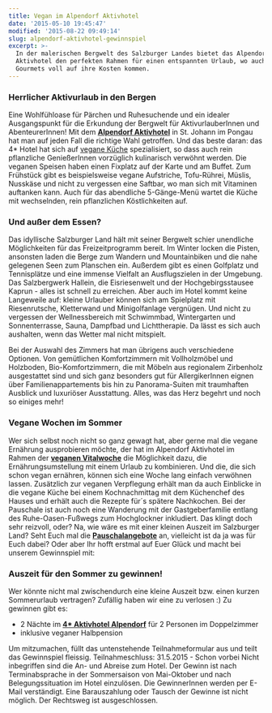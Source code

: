 ```yaml
---
title: Vegan im Alpendorf Aktivhotel
date: '2015-05-10 19:45:47'
modified: '2015-08-22 09:49:14'
slug: alpendorf-aktivhotel-gewinnspiel
excerpt: >-
  In der malerischen Bergwelt des Salzburger Landes bietet das Alpendorf
  Aktivhotel den perfekten Rahmen für einen entspannten Urlaub, wo auch vegane
  Gourmets voll auf ihre Kosten kommen.
---
```


### Herrlicher Aktivurlaub in den Bergen

Eine Wohlfühloase für Pärchen und Ruhesuchende und ein idealer Ausgangspunkt für die Erkundung der Bergwelt für AktivurlauberInnen und AbenteurerInnen! Mit dem [**Alpendorf Aktivhotel**](http://www.hotel-alpendorf.at/) in St. Johann im Pongau hat man auf jeden Fall die richtige Wahl getroffen. Und das beste daran: das 4\* Hotel hat sich auf [vegane Küche](http://www.hotel-alpendorf.at/de/hotel-alpendorf/vegane-kueche.html) spezialisiert, so dass auch rein pflanzliche GenießerInnen vorzüglich kulinarisch verwöhnt werden. Die veganen Speisen haben einen Fixplatz auf der Karte und am Buffet. Zum Frühstück gibt es beispielsweise vegane Aufstriche, Tofu-Rührei, Müslis, Nusskäse und nicht zu vergessen eine Saftbar, wo man sich mit Vitaminen auftanken kann. Auch für das abendliche 5-Gänge-Menü wartet die Küche mit wechselnden, rein pflanzlichen Köstlichkeiten auf.

### Und außer dem Essen?

Das idyllische Salzburger Land hält mit seiner Bergwelt schier unendliche Möglichkeiten für das Freizeitprogramm bereit. Im Winter locken die Pisten, ansonsten laden die Berge zum Wandern und Mountainbiken und die nahe gelegenen Seen zum Planschen ein. Außerdem gibt es einen Golfplatz und Tennisplätze und eine immense Vielfalt an Ausflugszielen in der Umgebung. Das Salzbergwerk Hallein, die Eisriesenwelt und der Hochgebirgsstausee Kaprun - alles ist schnell zu erreichen. Aber auch im Hotel kommt keine Langeweile auf: kleine Urlauber können sich am Spielplatz mit Riesenrutsche, Kletterwand und Minigolfanlage vergnügen. Und nicht zu vergessen der Wellnessbereich mit Schwimmbad, Wintergarten und Sonnenterrasse, Sauna, Dampfbad und Lichttherapie. Da lässt es sich auch aushalten, wenn das Wetter mal nicht mitspielt.

[<!-- Image removed (no copyright): alpendorf-collage-640x173.jpg -->](https://www.veganblatt.com/i/alpendorf-collage.jpg)

Bei der Auswahl des Zimmers hat man übrigens auch verschiedene Optionen. Von gemütlichen Komfortzimmern mit Vollholzmöbel und Holzboden, Bio-Komfortzimmern, die mit Möbeln aus regionalem Zirbenholz ausgestattet sind und sich ganz besonders gut für AllergikerInnen eignen über Familienappartements bis hin zu Panorama-Suiten mit traumhaften Ausblick und luxuriöser Ausstattung. Alles, was das Herz begehrt und noch so einiges mehr!

### Vegane Wochen im Sommer

Wer sich selbst noch nicht so ganz gewagt hat, aber gerne mal die vegane Ernährung ausprobieren möchte, der hat im Alpendorf Aktivhotel im Rahmen der **[veganen Vitalwoche](http://www.hotel-alpendorf.at/de/preise-pauschalen/sommer/vegane-vitalwoche.html)** die Möglichkeit dazu, die Ernährungsumstellung mit einem Urlaub zu kombinieren. Und die, die sich schon vegan ernähren, können sich eine Woche lang einfach verwöhnen lassen. Zusätzlich zur veganen Verpflegung erhält man da auch Einblicke in die vegane Küche bei einem Kochnachmittag mit dem Küchenchef des Hauses und erhält auch die Rezepte für´s spätere Nachkochen. Bei der Pauschale ist auch noch eine Wanderung mit der Gastgeberfamilie entlang des Ruhe-Oasen-Fußwegs zum Hochglockner inkludiert. Das klingt doch sehr reizvoll, oder? Na, wie wäre es mit einer kleinen Auszeit im Salzburger Land? Seht Euch mal die [**Pauschalangebote**](http://www.hotel-alpendorf.at/de/preise-pauschalen.html) an, vielleicht ist da ja was für Euch dabei? Oder aber Ihr hofft erstmal auf Euer Glück und macht bei unserem Gewinnspiel mit:

### Auszeit für den Sommer zu gewinnen!

Wer könnte nicht mal zwischendurch eine kleine Auszeit bzw. einen kurzen Sommerurlaub vertragen? Zufällig haben wir eine zu verlosen :) Zu gewinnen gibt es:

*   2 Nächte im [**4\* Aktivhotel Alpendorf**](http://www.hotel-alpendorf.at/) für 2 Personen im Doppelzimmer
*   inklusive veganer Halbpension

Um mitzumachen, füllt das untenstehende Teilnahmeformular aus und teilt das Gewinnspiel fleissig. Teilnahmeschluss: 31.5.2015 - Schon vorbei Nicht inbegriffen sind die An- und Abreise zum Hotel. Der Gewinn ist nach Terminabsprache in der Sommersaison von Mai-Oktober und nach Belegungssituation im Hotel einzulösen. Die GewinnerInnen werden per E-Mail verständigt. Eine Barauszahlung oder Tausch der Gewinne ist nicht möglich. Der Rechtsweg ist ausgeschlossen.
